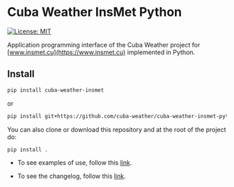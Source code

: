 # Cuba Weather InsMet Python

[![License: MIT](https://img.shields.io/badge/License-MIT-brightgreen.svg)](https://opensource.org/licenses/MIT)

Application programming interface of the Cuba Weather project for [www.insmet.cu](https://www.insmet.cu) implemented in Python.

## Install

```bash
pip install cuba-weather-insmet
```

or

```bash
pip install git+https://github.com/cuba-weather/cuba-weather-insmet-python
```

You can also clone or download this repository and at the root of the project do:

```bash
pip install .
```

- To see examples of use, follow this [link](example/README.md).

- To see the changelog, follow this [link](CHANGELOG.md).
